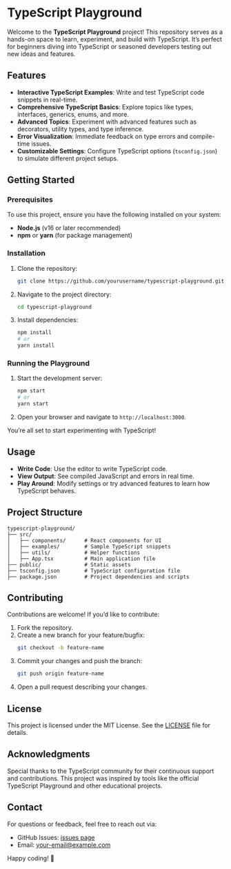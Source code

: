 # TypeScript Playground

Welcome to the **TypeScript Playground** project! This repository serves as a hands-on space to learn, experiment, and build with TypeScript. It’s perfect for beginners diving into TypeScript or seasoned developers testing out new ideas and features.

## Features

- **Interactive TypeScript Examples**: Write and test TypeScript code snippets in real-time.
- **Comprehensive TypeScript Basics**: Explore topics like types, interfaces, generics, enums, and more.
- **Advanced Topics**: Experiment with advanced features such as decorators, utility types, and type inference.
- **Error Visualization**: Immediate feedback on type errors and compile-time issues.
- **Customizable Settings**: Configure TypeScript options (`tsconfig.json`) to simulate different project setups.

## Getting Started

### Prerequisites

To use this project, ensure you have the following installed on your system:

- **Node.js** (v16 or later recommended)
- **npm** or **yarn** (for package management)

### Installation

1. Clone the repository:
   ```bash
   git clone https://github.com/yourusername/typescript-playground.git
   ```
2. Navigate to the project directory:
   ```bash
   cd typescript-playground
   ```
3. Install dependencies:
   ```bash
   npm install
   # or
   yarn install
   ```

### Running the Playground

1. Start the development server:
   ```bash
   npm start
   # or
   yarn start
   ```
2. Open your browser and navigate to `http://localhost:3000`.

You’re all set to start experimenting with TypeScript!

## Usage

- **Write Code**: Use the editor to write TypeScript code.
- **View Output**: See compiled JavaScript and errors in real time.
- **Play Around**: Modify settings or try advanced features to learn how TypeScript behaves.

## Project Structure

```plaintext
typescript-playground/
├── src/
│   ├── components/      # React components for UI
│   ├── examples/        # Sample TypeScript snippets
│   ├── utils/           # Helper functions
│   ├── App.tsx          # Main application file
├── public/              # Static assets
├── tsconfig.json        # TypeScript configuration file
├── package.json         # Project dependencies and scripts
```

## Contributing

Contributions are welcome! If you’d like to contribute:

1. Fork the repository.
2. Create a new branch for your feature/bugfix:
   ```bash
   git checkout -b feature-name
   ```
3. Commit your changes and push the branch:
   ```bash
   git push origin feature-name
   ```
4. Open a pull request describing your changes.

## License

This project is licensed under the MIT License. See the [LICENSE](LICENSE) file for details.

## Acknowledgments

Special thanks to the TypeScript community for their continuous support and contributions. This project was inspired by tools like the official TypeScript Playground and other educational projects.

## Contact

For questions or feedback, feel free to reach out via:

- GitHub Issues: [issues page](https://github.com/yourusername/typescript-playground/issues)
- Email: your-email@example.com

Happy coding! 🎉

